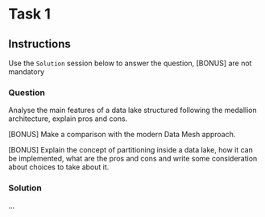 # Task 1

## Instructions

Use the `Solution` session below to answer the question, [BONUS] are not mandatory

### Question

Analyse the main features of a data lake structured following the medallion architecture, explain pros and cons.

[BONUS] Make a comparison with the modern Data Mesh approach.

[BONUS] Explain the concept of partitioning inside a data lake, how it can be implemented, what are the pros and cons and write some consideration about choices to take about it.

### Solution

...